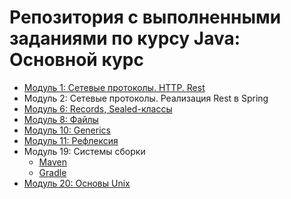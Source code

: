 # Репозитория с выполненными заданиями по курсу Java: Основной курс

- [Модуль 1: Сетевые протоколы. HTTP. Rest](https://github.com/GaninM/java-main-course/tree/main/module1-rest)
- Модуль 2: Сетевые протоколы. Реализация Rest в Spring
- [Модуль 6: Records, Sealed-классы](https://github.com/GaninM/java-main-course/tree/main/module6-records-and-sealed)
- [Модуль 8: Файлы](https://github.com/GaninM/java-main-course/tree/main/module8-file-tree-check)
- [Модуль 10: Generics](https://github.com/GaninM/java-main-course/tree/main/module10-generics)
- [Модуль 11: Рефлексия](https://github.com/GaninM/java-main-course/tree/main/module11-reflection)
- Модуль 19: Системы сборки
    - [Maven](https://github.com/GaninM/java-main-course/tree/main/module19-maven)
    - [Gradle](https://github.com/GaninM/java-main-course/tree/main/module19-gradle)
- [Модуль 20: Основы Unix](https://github.com/GaninM/java-main-course/tree/main/module20-unix)
